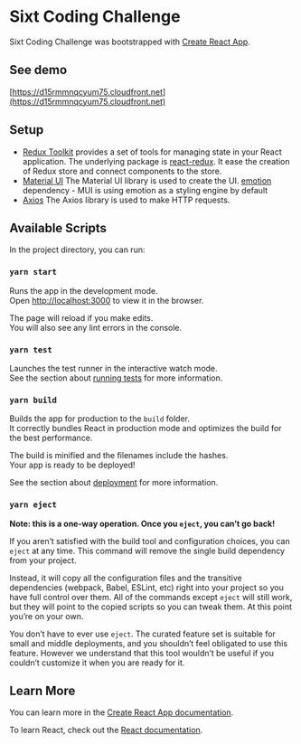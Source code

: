 # Sixt Coding Challenge

Sixt Coding Challenge was bootstrapped with [Create React App](https://github.com/facebook/create-react-app).

## See demo

[https://d15rmmnqcyum75.cloudfront.net](https://d15rmmnqcyum75.cloudfront.net)

## Setup

- [Redux Toolkit](https://redux-toolkit.js.org/) provides a set of tools for managing state in your React application. The underlying package is [react-redux](https://react-redux.js.org/). It ease the creation of Redux store and connect components to the store.
- [Material UI](https://mui.com/)
  The Material UI library is used to create the UI. [emotion](https://emotion.sh/docs/introduction) dependency - MUI is using emotion as a styling engine by default
- [Axios](https://github.com/axios/axios)
  The Axios library is used to make HTTP requests.

## Available Scripts

In the project directory, you can run:

### `yarn start`

Runs the app in the development mode.\
Open [http://localhost:3000](http://localhost:3000) to view it in the browser.

The page will reload if you make edits.\
You will also see any lint errors in the console.

### `yarn test`

Launches the test runner in the interactive watch mode.\
See the section about [running tests](https://facebook.github.io/create-react-app/docs/running-tests) for more information.

### `yarn build`

Builds the app for production to the `build` folder.\
It correctly bundles React in production mode and optimizes the build for the best performance.

The build is minified and the filenames include the hashes.\
Your app is ready to be deployed!

See the section about [deployment](https://facebook.github.io/create-react-app/docs/deployment) for more information.

### `yarn eject`

**Note: this is a one-way operation. Once you `eject`, you can’t go back!**

If you aren’t satisfied with the build tool and configuration choices, you can `eject` at any time. This command will remove the single build dependency from your project.

Instead, it will copy all the configuration files and the transitive dependencies (webpack, Babel, ESLint, etc) right into your project so you have full control over them. All of the commands except `eject` will still work, but they will point to the copied scripts so you can tweak them. At this point you’re on your own.

You don’t have to ever use `eject`. The curated feature set is suitable for small and middle deployments, and you shouldn’t feel obligated to use this feature. However we understand that this tool wouldn’t be useful if you couldn’t customize it when you are ready for it.

## Learn More

You can learn more in the [Create React App documentation](https://facebook.github.io/create-react-app/docs/getting-started).

To learn React, check out the [React documentation](https://reactjs.org/).
